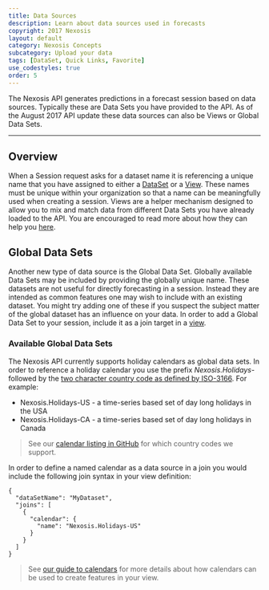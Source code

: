 ```yaml
---
title: Data Sources
description: Learn about data sources used in forecasts
copyright: 2017 Nexosis 
layout: default
category: Nexosis Concepts
subcategory: Upload your data
tags: [DataSet, Quick Links, Favorite]
use_codestyles: true
order: 5
---
```


The Nexosis API generates predictions in a forecast session based on data sources. Typically these are Data Sets you have provided to the API. As of the August 2017 API update these data sources can also be Views or Global Data Sets.

-----

## Overview
When a Session request asks for a dataset name it is referencing a unique name that you have assigned to either a [DataSet](/guides/sending-data) or a [View](/guides/views). These names must be unique within your organization so that a name can be meaningfully used when creating a session. Views are a helper mechanism designed to allow you to mix and match data from different Data Sets you have already loaded to the API. You are encouraged to read more about how they can help you [here](/guides/views).

## Global Data Sets
Another new type of data source is the Global Data Set. Globally available Data Sets may be included by providing the globally unique name. These datasets are not useful for directly forecasting in a session. Instead they are intended as common features one may wish to include with an existing dataset. You might try adding one of these if you suspect the subject matter of the global dataset has an influence on your data. In order to add a Global Data Set to your session, include it as a join target in a [view](/guides/views).

### Available Global Data Sets
The Nexosis API currently supports holiday calendars as global data sets. In order to reference a holiday calendar you use the prefix *Nexosis.Holidays-* followed by the [two character country code as defined by ISO-3166](https://en.wikipedia.org/wiki/ISO_3166-1_alpha-2). For example:
 
- Nexosis.Holidays-US - a time-series based set of day long holidays in the USA
- Nexosis.Holidays-CA - a time-series based set of day long holidays in Canada

> See our [calendar listing in GitHub](https://github.com/Nexosis/holiday-calendars) for which country codes we support.

In order to define a named calendar as a data source in a join you would include the following join syntax in your view definition:

``` 
{
  "dataSetName": "MyDataset",
  "joins": [
    {
      "calendar": {
        "name": "Nexosis.Holidays-US"
      }
    }
  ]
}

```
> See [our guide to calendars](/guides/calendar-data-sources) for more details about how calendars can be used to create features in your view.